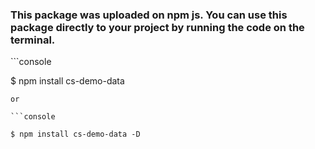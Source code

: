 ### This package was uploaded on npm js. You can use this package directly to your project by running the code on the terminal.

 ```console

$ npm install cs-demo-data

```
or

```console

$ npm install cs-demo-data -D

```
 
